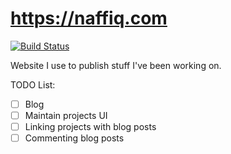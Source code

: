 # https://naffiq.com

[![Build Status](https://travis-ci.org/naffiq/naffiq-com.svg?branch=master)](https://travis-ci.org/naffiq/naffiq-com)

Website I use to publish stuff I've been working on.

TODO List:

- [ ] Blog
- [ ] Maintain projects UI
- [ ] Linking projects with blog posts
- [ ] Commenting blog posts
